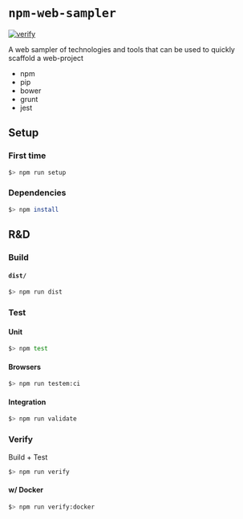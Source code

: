 # `npm-web-sampler`

[![verify](https://github.com/percebus/npm-web-sampler/actions/workflows/always.yml/badge.svg)](https://github.com/percebus/npm-web-sampler/actions/workflows/always.yml)

A web sampler of technologies and tools that can be used to quickly scaffold a web-project

* npm
* pip
* bower
* grunt
* jest

## Setup

### First time

```bash
$> npm run setup
```

### Dependencies

```bash
$> npm install
```

## R&D

### Build

#### `dist/`

```bash
$> npm run dist
```

### Test

#### Unit

```bash
$> npm test
```

#### Browsers

```bash
$> npm run testem:ci
```

#### Integration

```bash
$> npm run validate
```

### Verify

Build + Test

```bash
$> npm run verify
```

#### w/ Docker

```bash
$> npm run verify:docker
```
